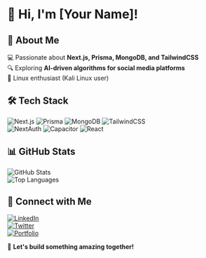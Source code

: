 # 👋 Hi, I'm [Your Name]!

## 🚀 About Me
💻 Passionate about **Next.js, Prisma, MongoDB, and TailwindCSS**  
🔍 Exploring **AI-driven algorithms for social media platforms**  
🐧 Linux enthusiast (Kali Linux user)  

## 🛠 Tech Stack
![Next.js](https://img.shields.io/badge/Next.js-000?style=for-the-badge&logo=nextdotjs) 
![Prisma](https://img.shields.io/badge/Prisma-2D3748?style=for-the-badge&logo=prisma) 
![MongoDB](https://img.shields.io/badge/MongoDB-4EA94B?style=for-the-badge&logo=mongodb) 
![TailwindCSS](https://img.shields.io/badge/TailwindCSS-38B2AC?style=for-the-badge&logo=tailwindcss)  
![NextAuth](https://img.shields.io/badge/NextAuth.js-2F855A?style=for-the-badge&logo=auth0) 
![Capacitor](https://img.shields.io/badge/Capacitor-1195D3?style=for-the-badge&logo=capacitor) 
![React](https://img.shields.io/badge/React-61DAFB?style=for-the-badge&logo=react)

## 📊 GitHub Stats
![GitHub Stats](https://github-readme-stats.vercel.app/api?username=YourUsername&show_icons=true&theme=radical)  
![Top Languages](https://github-readme-stats.vercel.app/api/top-langs/?username=YourUsername&layout=compact&theme=radical)

## 🔗 Connect with Me
[![LinkedIn](https://img.shields.io/badge/LinkedIn-0077B5?style=for-the-badge&logo=linkedin)](https://linkedin.com/in/YourProfile)  
[![Twitter](https://img.shields.io/badge/Twitter-1DA1F2?style=for-the-badge&logo=twitter)](https://twitter.com/YourHandle)  
[![Portfolio](https://img.shields.io/badge/Portfolio-FF5722?style=for-the-badge&logo=Google-Chrome)](https://yourportfolio.com)

🚀 **Let's build something amazing together!**
